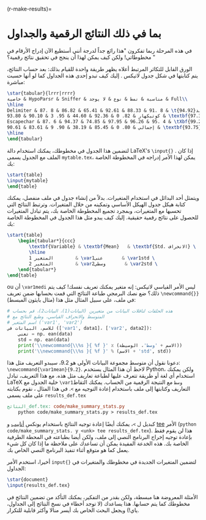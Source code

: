 (r-make-results)=
# بما في ذلك النتائج الرقمية والجداول

في هذه المرحلة ربما تفكرون "هذا رائع جداً لدرجة أنني أستطيع الآن إدراج الأرقام في مخطوطاتي! ولكن كيف يمكن لهذا أن ينجح في تحقيق نتائج رقمية؟ "

الورق القابل للتكاثر المرتبط أعلاه يظهر طريقة واحدة للقيام بذلك: بعد حساب النتائج، يتم كتابتها في شكل جدول لاتيكس . إليك كيف تبدو إحدى هذه الجداول كما لو أنها حسبت مباشرة:

```latex
\star{tabular}{lrrr|rrrr}
خاصية & HypoParsr & Sniffer & مناسبة & نمط & نوع & لا يوجد & Full\\
\hline
Delimiter & 87. 8 & 86.82 & 65.41 & 92.61 & 88.33 & 91. 8 & \tكابد{94.92}\\
كوتيكهار & 82. 0 & 92.36 & 44.60 & 95. 3 & 90.10 & 93.80 & \textbf{97.36}\\
Escapechar & 87. 6 & 94.37 & 74.85 & 97.95 & 96.26 & 95. 4 & \tXbf{99.25}\\
إجمالي & 80. 0 & 85.45 & 38.19 & 90. 9 & 83.61 & 90.61 & \textbf{93.75}\\
\hline
\end{tabular}
```

لتضمين هذا الجدول في مخطوطك، يمكنك استخدام دالة LaTeX's `\input{}` . إذا كان الملف مع الجدول يسمى `mytable.tex`، يمكن لهذا الأمر إدراجه في المخطوطة الخاصة بك:

```latex
\start{table}
\input{mytable}
\end{table}
```

ويتمثل أحد البدائل في استخدام المتغيرات. بدلاً من إنشاء جدول في ملف منفصل، يمكنك كتابة هيكل جدول الهيكل الأساسي وتمكينه من خلال المتغيرات. وترتبط النتائج التي تحسبها مع المتغيرات، وبمجرد تجميع المخطوطة الخاصة بك، يتم تبادل المتغيرات للحصول على نتائج رقمية حقيقية. إليك كيف يبدو مثل هذا الجدول في المخطوطة الخاصة بك:

```latex
\start{table}
    \begin{tabular*}{ccc}
        \textbf{Variable} & \textbf{Mean}   & \textbf{Std. الانحراف} \
        \hline
        المتغير 1        & \var1عنى       & \var1std \
        المتغير 2        & \var2وسطي       & \var2std \
    \end{tabular*}
\end{table}
```

ou أن `\var1medi` ليس الأمر القياسي لاتيكس: إنه متغير يمكنك تعريف نفسك! كيف يتم ذلك؟ ضع نصك البرمجي طباعة النتائج التي قمت بحسابها ضمن تعريف `\newcommand{}}` في ملف، على سبيل المثال مثل هذا (مثال بايثون المبسط):

```python
# هذه الحلقات لناقلات البيانات من متغيرين (البيانات(1)، البيانات2)، قم بحساب
# المتوسط والانحراف القياسي، وطبع النتائج مع
# اسم المتغير ('var1', 'var2')
للاسم، البيانات في (['var1', data1]، ['var2', data2]):
    تعني = np. ean(data)
    std = np. ean(data)
    print('\\newcommand{\\%s }{ %f }' ٪ (الاسم + 'وسط'، الوسيطة))
    print('\\newcommand{\\%s }{ %f }' % (الاسم + 'std', std))
```

دعونا نقول أن متوسط مجموعة البيانات الأولى هو 9.2، سيبدو التعريف مثل هذا: `\newcommand{\var1mean}{9.2}`. لاحظ أن هذا المثال يستخدم Python، ولكن يمكنك استخدام أي لغة أو طريقة تتعرف عليها لطباعة تعاريف مثل هذه. مع هذا التعريف، تبادل LaTeX خلية الجدول مع `\var1وسط` مع النتيجة الرقمية من الحساب. يمكنك التقاط التعاريف وكتابتها إلى ملف باستخدام إعادة التوجيه مع `>`. في هذا المثال ، نقوم بكتابته على ملف يسمى `results_def.tex`

```makefile
النتائج_def.tex: code/make_summary_stats.py
    python code/make_summary_stats.py > results_def.tex
```

كبديل ل `>`، يمكنك أيضًا إعادة توجيه النتائج باستخدام يونكس [أنابيب](https://en.wikipedia.org/wiki/Pipeline_(Unix)) و [tee](https://en.wikipedia.org/wiki/Tee_(command)) الأمر (`python code/make_summary_stats. y <unk> tee results_def.tex`). هذا لن يقوم فقط بإعادة توجيه إخراج البرنامج النصي إلى ملف، ولكن أيضا بطباعته في المحطة الطرفية الخاصة بك. هذه الخدعة المفيدة يمكن أن تساعدك على ملاحظة ما إذا كان كل شيء يعمل كما هو متوقع أثناء تنفيذ البرنامج النصي الخاص بك.

أخيرا، استخدم الأمر `input{}` لتضمين المتغيرات الجديدة في مخطوطك والمتغيرات في الجداول:

```latex
\star{document}
\input{results_def.tex}
```

الأمثلة المعروضة هنا مبسطة، ولكن بقدر من التفكير، يمكنك التأكد من تضمين النتائج في مخطوطك كما يتم حسابها. هذا يساعدك (لا توجد أخطاء في نسخ النتائج إلى الجداول، ياي!) ويجعل البحث الخاص بك أيسر منالا وأكثر قابلية للتكرار.
